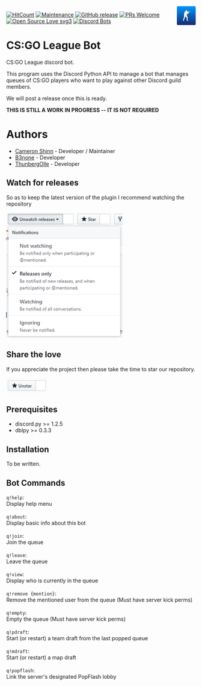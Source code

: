 <img src="assets/logo/rounded_logo.png" alt="10-Man Queues" align="right" width="50" height="50"/>

[![HitCount](http://hits.dwyl.io/csgo-league/csgo-league-bot.svg)](https://github.com/csgo-league/csgo-league-bot)
[![Maintenance](https://img.shields.io/badge/Maintained%3F-yes-green.svg)](https://github.com/csgo-league/csgo-league-bot/graphs/commit-activity)
[![GitHub release](https://img.shields.io/github/release/csgo-league/csgo-league-bot.svg)](https://github.com/csgo-league/csgo-league-bot/releases/)
[![PRs Welcome](https://img.shields.io/badge/PRs-welcome-brightgreen.svg?style=flat-square)](http://makeapullrequest.com)
[![Open Source Love svg3](https://badges.frapsoft.com/os/v3/open-source.svg?v=103)](https://github.com/csgo-league)
[![Discord Bots](https://top.gg/api/widget/status/539669626863353868.svg)](https://top.gg/bot/539669626863353868)

# CS:GO League Bot
CS:GO League discord bot.

This program uses the Discord Python API to manage a bot that manages queues of CS:GO players who want to play against other Discord guild members.

We will post a release once this is ready.

**THIS IS STILL A WORK IN PROGRESS -- IT IS NOT REQUIRED**

# Authors
- [Cameron Shinn](https://github.com/cameronshinn) - Developer / Maintainer
- [B3none](https://b3none.co.uk/) - Developer
- [ThunbergOlle](https://github.com/ThunbergOlle) - Developer

## Watch for releases
So as to keep the latest version of the plugin I recommend watching the repository

![Watch releases](https://github.com/b3none/gdprconsent/raw/development/.github/README_ASSETS/watch_releases.png)

## Share the love
If you appreciate the project then please take the time to star our repository.

![Star us](https://github.com/b3none/gdprconsent/raw/development/.github/README_ASSETS/star_us.png)


## Prerequisites
- discord.py >= 1.2.5
- dblpy >= 0.3.3


## Installation
To be written.

## Bot Commands
`q!help`:<br>Display help menu<br><br>
`q!about`:<br>Display basic info about this bot<br><br>
`q!join`:<br>Join the queue<br><br>
`q!leave`:<br>Leave the queue<br><br>
`q!view`:<br>Display who is currently in the queue<br><br>
`q!remove {mention}`:<br>Remove the mentioned user from the queue (Must have server kick perms)<br><br>
`q!empty`:<br>Empty the queue (Must have server kick perms)<br><br>
`q!pdraft`:<br>Start (or restart) a team draft from the last popped queue<br><br>
`q!mdraft`:<br>Start (or restart) a map draft<br><br>
`q!popflash`:<br>Link the server's designated PopFlash lobby<br><br>
